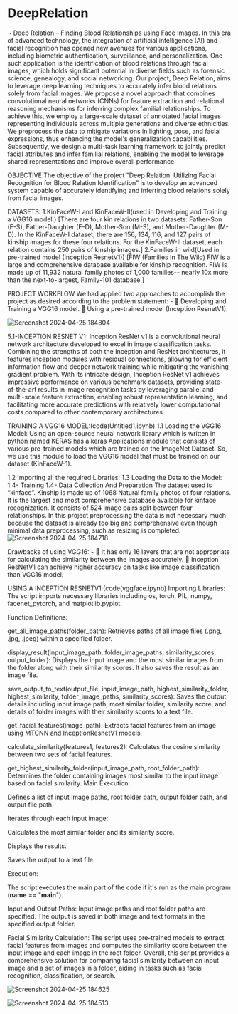 # DeepRelation

¬ Deep Relation – Finding Blood Relationships using Face Images.
                            In this era of advanced technology, the integration of artificial intelligence (AI) and facial recognition has opened new avenues for various applications, including biometric authentication, surveillance, and personalization. One such application is the identification of blood relations through facial images, which holds significant potential in diverse fields such as forensic science, genealogy, and social networking.
               Our project, Deep Relation, aims to leverage deep learning techniques to accurately infer blood relations solely from facial images. We propose a novel approach that combines convolutional neural networks (CNNs) for feature extraction and relational reasoning mechanisms for inferring complex familial relationships. To achieve this, we employ a large-scale dataset of annotated facial images representing individuals across multiple generations and diverse ethnicities. We preprocess the data to mitigate variations in lighting, pose, and facial expressions, thus enhancing the model's generalization capabilities. Subsequently, we design a multi-task learning framework to jointly predict facial attributes and infer familial relations, enabling the model to leverage shared representations and improve overall performance.


OBJECTIVE
 The objective of the project "Deep Relation: Utilizing Facial Recognition for Blood Relation Identification" is to develop an advanced system capable of accurately identifying and inferring blood relations solely from facial images.

DATASETS:
1.KinFaceW-I and KinFaceW-II(used in Developing and Training a VGG16 model.)
  [There are four kin relations in two datasets: Father-Son (F-S), Father-Daughter (F-D), Mother-Son (M-S), and Mother-Daughter (M-D).
  In the KinFaceW-I dataset, there are 156, 134, 116, and 127 pairs of kinship images for these four relations.
  For the KinFaceW-II dataset, each relation contains 250 pairs of kinship images.]
2.Families in wild(Used in  pre-trained model (Inception ResnetV1))
  [FIW (Families In The Wild)
FIW is a large and comprehensive database available for kinship recognition.
FIW is made up of 11,932 natural family photos of 1,000 families-- nearly 10x more than the next-to-largest, Family-101 database.]

PROJECT WORKFLOW
We had applied two approaches to accomplish the project as desired according to the problem statement: -
	Developing and Training a VGG16 model.
	Using a pre-trained model (Inception ResnetV1).

![Screenshot 2024-04-25 184804](https://github.com/Vandanagoud7075/DeepRelation/assets/136419038/5c9faeeb-fa48-4449-87b1-ced86cb7ad98)


5.1-INCEPTION RESNET V1:
Inception ResNet v1 is a convolutional neural network architecture developed to excel in image classification tasks. Combining the strengths of both the Inception and ResNet architectures, it features inception modules with residual connections, allowing for efficient information flow and deeper network training while mitigating the vanishing gradient problem. With its intricate design, Inception ResNet v1 achieves impressive performance on various benchmark datasets, providing state-of-the-art results in image recognition tasks by leveraging parallel and multi-scale feature extraction, enabling robust representation learning, and facilitating more accurate predictions with relatively lower computational costs compared to other contemporary architectures.

TRAINING A VGG16 MODEL:(code(Untitled1.ipynb)
1.1	Loading the VGG16 Model:
Using an open-source neural network library which is written in python named KERAS has a keras Applications module that consists of various pre-trained models which are trained on the ImageNet Dataset. So, we use this module to load the VGG16 model that must be trained on our dataset (KinFaceW-1).
   
1.2	Importing all the required Libraries:
1.3	Loading the Data to the Model:
1.4- Training
1.4- Data Collection And Preparation
The dataset used is “kinface”. Kinship is made up of 1068 Natural family photos of four relations. It is the largest and most comprehensive database available for kinface recognization. It consists of 524 image pairs split between four relationships.
In this project preprocessing the data is not necessary much because the dataset is already too big and comprehensive even though minimal data preprocessing, such as resizing is completed.
![Screenshot 2024-04-25 184718](https://github.com/Vandanagoud7075/DeepRelation/assets/136419038/6e503b2f-7539-4088-b835-7d1f63601b1d)


Drawbacks of using VGG16: -
	It has only 16 layers that are not appropriate for calculating the similarity between the images accurately.
	 Inception ResNetV1 can achieve higher accuracy on tasks like image classification than VGG16 model.

USING A INCEPTION RESNETV1:(code(vggface.ipynb)
Importing Libraries: The script imports necessary libraries including os, torch, PIL, numpy, facenet_pytorch, and matplotlib.pyplot.


Function Definitions:

get_all_image_paths(folder_path): Retrieves paths of all image files (.png, .jpg, .jpeg) within a specified folder.

display_result(input_image_path, folder_image_paths, similarity_scores, output_folder): Displays the input image and the most similar images from the folder along with their similarity scores. It also saves the result as an image file.

save_output_to_text(output_file, input_image_path, highest_similarity_folder, highest_similarity, folder_image_paths, similarity_scores): Saves the output details including input image path, most similar folder, similarity score, and details of folder images with their similarity scores to a text file.

get_facial_features(image_path): Extracts facial features from an image using MTCNN and InceptionResnetV1 models.

calculate_similarity(features1, features2): Calculates the cosine similarity between two sets of facial features.

get_highest_similarity_folder(input_image_path, root_folder_path): Determines the folder containing images most similar to the input image based on facial similarity.
Main Execution:

Defines a list of input image paths, root folder path, output folder path, and output file path.


Iterates through each input image:

Calculates the most similar folder and its similarity score.

Displays the results.

Saves the output to a text file.

Execution:

The script executes the main part of the code if it's run as the main program (__name__ == "__main__").

Input and Output Paths:
Input image paths and root folder paths are specified.
The output is saved in both image and text formats in the specified output folder.

Facial Similarity Calculation:
The script uses pre-trained models to extract facial features from images and computes the similarity score between the input image and each image in the root folder.
Overall, this script provides a comprehensive solution for comparing facial similarity between an input image and a set of images in a folder, aiding in tasks such as facial recognition, classification, or search.


![Screenshot 2024-04-25 184625](https://github.com/Vandanagoud7075/DeepRelation/assets/136419038/8c68afab-61bd-49fa-8ede-c8a4353df130)

![Screenshot 2024-04-25 184513](https://github.com/Vandanagoud7075/DeepRelation/assets/136419038/0e9386b2-4b0a-4321-823a-5e3c87f27577)





